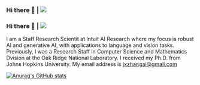 ### Hi there 👋 |  ![](https://komarev.com/ghpvc/?username=jxzhangjhu)

<!--
**jxzhangjhu/jxzhangjhu** is a ✨ _special_ ✨ repository because its `README.md` (this file) appears on your GitHub profile.

Here are some ideas to get you started:

- 🔭 I’m currently working on ...
- 🌱 I’m currently learning ...
- 👯 I’m looking to collaborate on ...
- 🤔 I’m looking for help with ...
- 💬 Ask me about ...
- 📫 How to reach me: ...
- 😄 Pronouns: ...
- ⚡ Fun fact: ...
-->


### Hi there 👋  |  ![](https://komarev.com/ghpvc/?username=FranxYao)

I am a Staff Research Scientit at Intuit AI Research where my focus is robust AI and generative AI, with applications to language and vision tasks. Previously, I was a Research Staff in Computer Science and Mathematics Dvision at the Oak Ridge National Laboratory. I received my Ph.D. from Johns Hopkins University.  My email address is jxzhangai@gmail.com 

[![Anurag's GitHub stats](https://github-readme-stats.vercel.app/api?username=jxzhangjhu)](https://github.com/anuraghazra/github-readme-stats)

